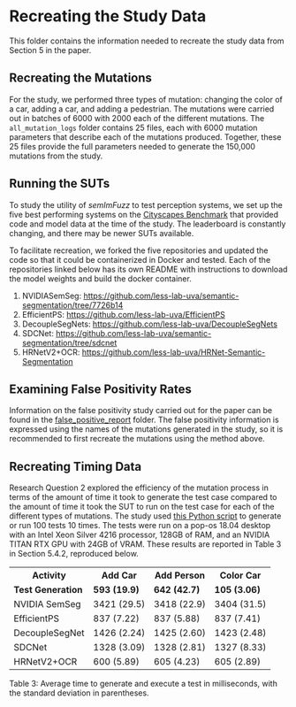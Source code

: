 # Recreating the Study Data
This folder contains the information needed to recreate the study data from Section 5 in the paper.
## Recreating the Mutations
For the study, we performed three types of mutation: changing the color of a car, adding a car, and adding a pedestrian. 
The mutations were carried out in batches of 6000 with 2000 each of the different mutations.
The `all_mutation_logs` folder contains 25 files, each with 6000 mutation parameters that describe each of the mutations produced.
Together, these 25 files provide the full parameters needed to generate the 150,000 mutations from the study.

## Running the SUTs
To study the utility of *semImFuzz* to test perception systems, we set up the five best performing systems on the [Cityscapes Benchmark](https://www.cityscapes-dataset.com/benchmarks/#scene-labeling-task) that provided code and model data at the time of the study. The leaderboard is constantly changing, and there may be newer SUTs available.

To facilitate recreation, we forked the five repositories and updated the code so that it could be containerized in Docker and tested. Each of the repositories linked below has its own README with instructions to download the model weights and build the docker container.
1. NVIDIASemSeg: https://github.com/less-lab-uva/semantic-segmentation/tree/7726b14
2. EfficientPS: https://github.com/less-lab-uva/EfficientPS
3. DecoupleSegNets: https://github.com/less-lab-uva/DecoupleSegNets
4. SDCNet: https://github.com/less-lab-uva/semantic-segmentation/tree/sdcnet
5. HRNetV2+OCR: https://github.com/less-lab-uva/HRNet-Semantic-Segmentation

## Examining False Positivity Rates
Information on the false positivity study carried out for the paper can be found in the [false_positive_report](false_positive_report) folder.
The false positivity information is expressed using the names of the mutations generated in the study, so it is recommended to first recreate the mutations using the method above. 


## Recreating Timing Data
Research Question 2 explored the efficiency of the mutation process in terms of the amount of time it took to generate the test case compared to the amount of time it took the SUT to run on the test case for each of the different types of mutations.
The study used [this Python script](../src/images/run_timing_tests.py) to generate or run 100 tests 10 times.
The tests were run on a pop-os 18.04 desktop with an Intel Xeon Silver
4216 processor, 128GB of RAM, and an NVIDIA TITAN RTX GPU with 24GB of
VRAM.
These results are reported in Table 3 in Section 5.4.2, reproduced below.
<table>
<tr><th><b>Activity</b></th><th><b>Add Car</b></th><th><b>Add Person</b></th><th><b>Color Car</b></th></tr>
<tr><td><b>Test Generation</b></td><td><b>593 (19.9)</b></td><td><b>642 (42.7)</b></td><td><b>105 (3.06)</b></td></tr>
<tr><td>NVIDIA SemSeg</td><td>3421 (29.5)</td><td>3418 (22.9)</td><td>3404 (31.5)</td></tr>
<tr><td>EfficientPS</td><td>837 (7.22)</td><td>837 (5.88)</td><td>837 (7.41)</td></tr>
<tr><td>DecoupleSegNet</td><td>1426 (2.24)</td><td>1425 (2.60)</td><td>1423 (2.48)</td></tr>
<tr><td>SDCNet</td><td>1328 (3.09)</td><td>1328 (2.81)</td><td>1327 (8.33)</td></tr>
<tr><td>HRNetV2+OCR</td><td>600 (5.89)</td><td>605 (4.23)</td><td>605 (2.89)</td></tr>
</table>
Table 3: Average time to generate and execute a test in milliseconds, with the standard deviation in parentheses.